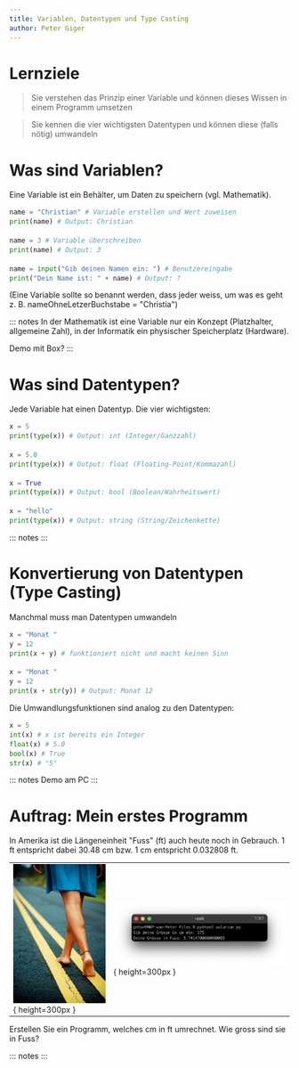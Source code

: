 ```yaml
---
title: Variablen, Datentypen und Type Casting
author: Peter Giger
---
```


# Lernziele <i class="fas fa-bullseye"></i>

> Sie verstehen das Prinzip einer Variable und können dieses Wissen in einem Programm umsetzen

> Sie kennen die vier wichtigsten Datentypen und können diese (falls nötig) umwandeln

# Was sind Variablen? <i class="fas fa-concierge-bell"></i>

Eine Variable ist ein Behälter, um Daten zu speichern (vgl. Mathematik).

```python
name = "Christian" # Variable erstellen und Wert zuweisen
print(name) # Output: Christian

name = 3 # Variable überschreiben
print(name) # Output: 3 

name = input("Gib deinen Namen ein: ") # Benutzereingabe
print("Dein Name ist: " + name) # Output: ?
```

(Eine Variable sollte so benannt werden, dass jeder weiss, um was es geht z. B. nameOhneLetzerBuchstabe = "Christia")

::: notes
In der Mathematik ist eine Variable nur ein Konzept (Platzhalter, allgemeine Zahl), in der Informatik ein physischer Speicherplatz (Hardware).

Demo mit Box?
:::


# Was sind Datentypen? <i class="fas fa-divide"></i>

Jede Variable hat einen Datentyp. Die vier wichtigsten:

```python
x = 5
print(type(x)) # Output: int (Integer/Ganzzahl)

x = 5.0
print(type(x)) # Output: float (Floating-Point/Kommazahl)

x = True
print(type(x)) # Output: bool (Boolean/Wahrheitswert)

x = "hello"
print(type(x)) # Output: string (String/Zeichenkette)
```

::: notes
:::


# Konvertierung von Datentypen (Type Casting) <i class="fas fa-divide"></i>

Manchmal muss man Datentypen umwandeln

```python
x = "Monat "
y = 12
print(x + y) # funktioniert nicht und macht keinen Sinn

x = "Monat "
y = 12
print(x + str(y)) # Output: Monat 12
```

Die Umwandlungsfunktionen sind analog zu den Datentypen:

```python
x = 5
int(x) # x ist bereits ein Integer
float(x) # 5.0
bool(x) # True
str(x) # "5"
```

::: notes
Demo am PC
:::


# Auftrag: Mein erstes Programm <i class="fas fa-shoe-prints"></i>

In Amerika ist die Längeneinheit "Fuss" (ft) auch heute noch in Gebrauch. 1 ft entspricht dabei 30.48 cm bzw. 1 cm entspricht 0.032808 ft.

|||
| ----------------------------------- | ----------------------------------- |
| ![](images/feet.jpg){ height=300px } | ![](images/cm_to_feet.png){ height=300px } |
Erstellen Sie ein Programm, welches cm in ft umrechnet. Wie gross sind sie in Fuss?

::: notes
:::